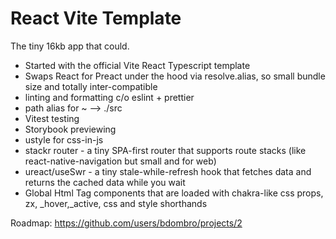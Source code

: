 # React Vite Template

The tiny 16kb app that could.

- Started with the official Vite React Typescript template
- Swaps React for Preact under the hood via resolve.alias, so small bundle size and totally inter-compatible
- linting and formatting c/o eslint + prettier
- path alias for ~ --> ./src
- Vitest testing
- Storybook previewing
- ustyle for css-in-js
- stackr router - a tiny SPA-first router that supports route stacks (like react-native-navigation but small and for web)
- ureact/useSwr - a tiny stale-while-refresh hook that fetches data and returns the cached data while you wait
- Global Html Tag components that are loaded with chakra-like css props, zx, \_hover,\_active, css and style shorthands

Roadmap: <https://github.com/users/bdombro/projects/2>
